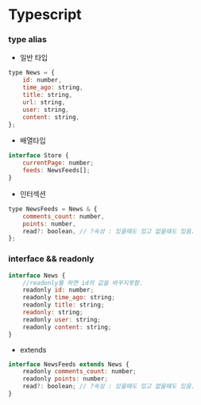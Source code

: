 # Typescript

### type alias

-   일반 타입

```javascript
type News = {
    id: number,
    time_ago: string,
    title: string,
    url: string,
    user: string,
    content: string,
};
```

-   배열타입

```javascript
interface Store {
    currentPage: number;
    feeds: NewsFeeds[];
}
```

-   인터섹션

```javascript
type NewsFeeds = News & {
    comments_count: number,
    points: number,
    read?: boolean, // ?속성 : 있을때도 있고 없을때도 있음.
};
```

### interface && readonly

```javascript
interface News {
    //readonly를 하면 id의 값을 바꾸지못함.
    readonly id: number;
    readonly time_ago: string;
    readonly title: string;
    readonly: string;
    readonly user: string;
    readonly content: string;
}
```

-   extends

```javascript
interface NewsFeeds extends News {
    readonly comments_count: number;
    readonly points: number;
    read?: boolean; // ?속성 : 있을때도 있고 없을때도 있음.
}
```
